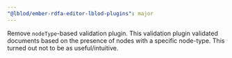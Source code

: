 ```yaml
---
"@lblod/ember-rdfa-editor-lblod-plugins": major
---
```


Remove `nodeType`-based validation plugin. This validation plugin validated documents based on the presence of nodes with a specific node-type. This turned out not to be as useful/intuitive.
